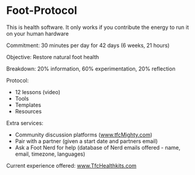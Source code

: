 # Foot-Protocol

This is health software. It only works if you contribute the energy to run it on your human hardware

Commitment: 30 minutes per day for 42 days (6 weeks, 21 hours)

Objective: Restore natural foot health

Breakdown: 20% information, 60% experimentation, 20% reflection

Protocol:
- 12 lessons (video)
- Tools
- Templates
- Resources

Extra services:
- Community discussion platforms (www.tfcMighty.com)
- Pair with a partner (given a start date and partners email)
- Ask a Foot Nerd for help (database of Nerd emails offered - name, email, timezone, languages)

Current experience offered: www.TfcHealthkits.com

